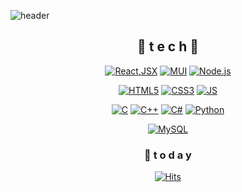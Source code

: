 <!--
**gowjr1216/gowjr1216** is a ✨ _special_ ✨ repository because its `README.md` (this file) appears on your GitHub profile.

Here are some ideas to get you started:

- 🔭 I’m currently working on ...
- 🌱 I’m currently learning ...
- 👯 I’m looking to collaborate on ...
- 🤔 I’m looking for help with ...
- 💬 Ask me about ...
- 📫 How to reach me: ...
- 😄 Pronouns: ...
- ⚡ Fun fact: ...
-->

![header](https://capsule-render.vercel.app/api?type=waving&color=gradient&height=300&section=header&text=GitHub%20Profile%20🎈&fontSize=70)

<div align=center>
  
## 🌻 t e c h 🌻


[![React,JSX](https://img.shields.io/badge/React%20/%20JSX-61DAFB?style=flat-square&logo=React&logoColor=black)]() [![MUI](https://img.shields.io/badge/MUI-007FFF?style=flat-square&logo=mui&logoColor=black)]() [![Node.js](https://img.shields.io/badge/Node.js-5FA04E?style=flat-square&logo=nodedotjs&logoColor=black)]()
<br>

[![HTML5](https://img.shields.io/badge/HTML5-E34F26?style=flat-square&logo=html5&logoColor=black)]() [![CSS3](https://img.shields.io/badge/CSS-1572B6?style=flat-square&logo=css3&logoColor=black)]() [![JS](https://img.shields.io/badge/JavaScript-F7DF1E?style=flat-square&logo=javascript&logoColor=black)]()
<br>

[![C](https://img.shields.io/badge/C-A8B9CC?style=flat-square&logo=c&logoColor=black)]() [![C++](https://img.shields.io/badge/C++-00599C?style=flat-square&logo=cplusplus&logoColor=black)]() [![C#](https://img.shields.io/badge/C%23-00599C?style=flat-square&logo=csharp&logoColor=black)]() [![Python](https://img.shields.io/badge/Python-3776AB?style=flat-square&logo=python&logoColor=black)]()
<br>

[![MySQL](https://img.shields.io/badge/MySQL-4479A1?style=flat-square&logo=mysql&logoColor=black)]()
<br>


### 📌 t o d a y

[![Hits](https://hits.seeyoufarm.com/api/count/incr/badge.svg?url=https%3A%2F%2Fgithub.com%2Fgowjr1216&count_bg=%23EC1818&title_bg=%23080808&icon=&icon_color=%23E7E7E7&title=hits&edge_flat=false)](https://hits.seeyoufarm.com)
<br><br><br><br><br>

</div>

